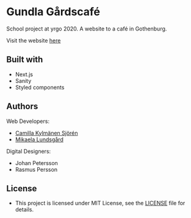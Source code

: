 # Gundla Gårdscafé

School project at yrgo 2020. A website to a café in Gothenburg.

Visit the website <a href="https://gundlagardscafe-rho.vercel.app/"> here </a>

## Built with

- Next.js
- Sanity
- Styled components

## Authors

Web Developers:

- <a href="https://github.com/camkyl"> Camilla Kylmänen Sjörén </a>
- <a href="https://github.com/mikaelaalu"> Mikaela Lundsgård </a>

Digital Designers:

- Johan Petersson
- Rasmus Persson

## License

- This project is licensed under MIT License, see the [LICENSE](LICENSE) file for details.
